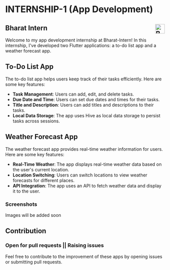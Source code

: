 # INTERNSHIP-1 (App Development)

## Bharat Intern <img src="https://bharatintern.live/static/logo-1825b371a1405102814a940ea9b0c0b8.png" alt="Bharat Intern Icon" style="float:right;height:30px;">

Welcome to my app development internship at Bharat-Intern! In this internship, I've developed two Flutter applications: a to-do list app and a weather forecast app.

## To-Do List App

The to-do list app helps users keep track of their tasks efficiently. Here are some key features:

- **Task Management**: Users can add, edit, and delete tasks.
- **Due Date and Time**: Users can set due dates and times for their tasks.
- **Title and Description**: Users can add titles and descriptions to their tasks.
- **Local Data Storage**: The app uses Hive as local data storage to persist tasks across sessions.

## Weather Forecast App

The weather forecast app provides real-time weather information for users. Here are some key features:

- **Real-Time Weather**: The app displays real-time weather data based on the user's current location.
- **Location Switching**: Users can switch locations to view weather forecasts for different places.
- **API Integration**: The app uses an API to fetch weather data and display it to the user.

### Screenshots

Images will be added soon

<!-- Add screenshots of your apps here -->
<!-- ![To-Do List App](todo_app_screenshot.png) -->
<!-- ![Weather Forecast App](weather_app_screenshot.png) -->

## Contribution

### Open for pull requests || Raising issues

Feel free to contribute to the improvement of these apps by opening issues or submitting pull requests.
